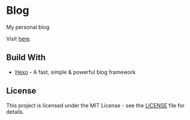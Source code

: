 # Blog
My personal blog

Visit [here](https://damnee562.github.io/blog).

## Build With
* [Hexo](https://hexo.io/) - A fast, simple & powerful blog framework

## License
This project is licensed under the MIT License - see the [LICENSE](LICENSE) file for details.
